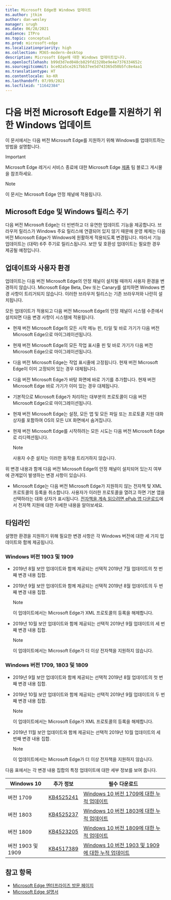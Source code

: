 ```yaml
---
title: Microsoft Edge용 Windows 업데이트
ms.author: jtkim
author: dan-wesley
manager: srugh
ms.date: 06/28/2021
audience: ITPro
ms.topic: conceptual
ms.prod: microsoft-edge
ms.localizationpriority: high
ms.collection: M365-modern-desktop
description: Microsoft Edge에 대한 Windows 업데이트입니다.
ms.openlocfilehash: b99d3d7ed048cb829fd2328be9e4e7376334652c
ms.sourcegitcommit: bce02a5ce2617bb37ee5d743365d50b5fc8e4aa1
ms.translationtype: HT
ms.contentlocale: ko-KR
ms.lasthandoff: 07/09/2021
ms.locfileid: "11642384"
---
```

# <a name="windows-updates-to-support-the-next-version-of-microsoft-edge"></a>다음 버전 Microsoft Edge를 지원하기 위한 Windows 업데이트

이 문서에서는 다음 버전 Microsoft Edge를 지원하기 위해 Windows를 업데이트하는 방법을 설명합니다.

> [!IMPORTANT]
> Microsoft Edge 레거시 서비스 종료에 대한 Microsoft Edge [제품](https://aka.ms/EdgeLegacyEOS) 팀 블로그 게시물을 참조하세요.

> [!NOTE]
> 이 문서는 Microsoft Edge 안정 채널에 적용됩니다.

## <a name="microsoft-edge-and-the-windows-release-cycle"></a>Microsoft Edge 및 Windows 릴리스 주기

다음 버전 Microsoft Edge는 더 빈번하고 더 유연한 업데이트 기능을 제공합니다. 브라우저 릴리스가 Windows 주요 릴리스에 연결되어 있지 않기 때문에 운영 체제는 다음 버전 Microsoft Edge가 Windows에 원활하게 적용되도록 변경됩니다. 따라서 기능 업데이트는 (대략) 6주 주기로 릴리스됩니다. 보안 및 호환성 업데이트는 필요한 경우 제공될 예정입니다.

## <a name="updates-and-the-user-experience"></a>업데이트와 사용자 환경

업데이트는 다음 버전 Microsoft Edge의 안정 채널이 설치될 때까지 사용자 환경을 변경하지 않습니다. Microsoft Edge Beta, Dev 또는 Canary를 설치하면 Windows 변경 사항이 트리거되지 않습니다. 이러한 브라우저 릴리스는 기존 브라우저와 나란히 설치됩니다.

모든 업데이트가 적용되고 다음 버전 Microsoft Edge의 안정 채널이 시스템 수준에서 설치되면 다음 변경 사항이 시스템에 적용됩니다.

- 현재 버전 Microsoft Edge의 모든 시작 메뉴 핀, 타일 및 바로 가기가 다음 버전 Microsoft Edge으로 마이그레이션됩니다.
- 현재 버전 Microsoft Edge의 모든 작업 표시줄 핀 및 바로 가기가 다음 버전 Microsoft Edge으로 마이그레이션됩니다.
- 다음 버전 Microsoft Edge는 작업 표시줄에 고정됩니다. 현재 버전 Microsoft Edge이 이미 고정되어 있는 경우 대체됩니다.
- 다음 버전 Microsoft Edge가 바탕 화면에 바로 가기를 추가합니다. 현재 버전 Microsoft Edge 바로 가기가 이미 있는 경우 대체됩니다.
- 기본적으로 Microsoft Edge가 처리하는 대부분의 프로토콜이 다음 버전 Microsoft Edge으로 마이그레이션됩니다.
- 현재 버전 Microsoft Edge는 설정, 모든 앱 및 모든 파일 또는 프로토콜 지원 대화 상자를 포함하여 OS의 모든 UX 화면에서 숨겨집니다.
- 현재 버전 Microsoft Edge를 시작하려는 모든 시도는 다음 버전 Microsoft Edge로 리디렉션됩니다.

  > [!NOTE]
  > 사용자 수준 설치는 이러한 동작을 트리거하지 않습니다.

위 변경 내용과 함께 다음 버전 Microsoft Edge의 안정 채널이 설치되어 있는지 여부에 관계없이 발생하는 변경 사항이 있습니다.

- Microsoft Edge는 다음 버전 Microsoft Edge가 지원하지 않는 전자책 및 XML 프로토콜의 등록을 취소합니다. 사용자가 이러한 프로토콜을 열려고 하면 기본 앱을 선택하라는 대화 상자가 표시됩니다. [전자책을 계속 읽으려면 ePub 앱 다운로드](https://nam06.safelinks.protection.outlook.com/?url=https%3A%2F%2Fsupport.microsoft.com%2Fhelp%2F4517840&data=02%7C01%7Cv-danwes%40microsoft.com%7Cc9f8571b880549c30fcf08d72be5eaf9%7C72f988bf86f141af91ab2d7cd011db47%7C1%7C0%7C637026138803983526&sdata=qtb3DvVZQ6H%2FFXnBievkl%2B%2BngAQXwl340PcH8kRc3y4%3D&reserved=0)에서 전자책 지원에 대한 자세한 내용을 알아보세요.

## <a name="timeline"></a>타임라인

설명한 환경을 지원하기 위해 필요한 변경 사항은 각 Windows 버전에 대한 세 가지 업데이트와 함께 제공됩니다.

### <a name="windows-versions-1903-and-1909"></a>Windows 버전 1903 및 1909

- 2019년 8월 보안 업데이트와 함께 제공되는 선택적 2019년 7월 업데이트의 첫 번째 변경 내용 집합.
- 2019년 9월 보안 업데이트와 함께 제공되는 선택적 2019년 8월 업데이트의 두 번째 변경 내용 집합.

  > [!NOTE]
  > 이 업데이트에서는 Microsoft Edge가 XML 프로토콜의 등록을 해제합니다.

- 2019년 10월 보안 업데이트와 함께 제공되는 선택적 2019년 9월 업데이트의 세 번째 변경 내용 집합.

  > [!NOTE]
  > 이 업데이트에서는 Microsoft Edge가 더 이상 전자책을 지원하지 않습니다.

### <a name="windows-versions-1709-1803-and-1809"></a>Windows 버전 1709, 1803 및 1809

- 2019년 9월 보안 업데이트와 함께 제공되는 선택적 2019년 8월 업데이트의 첫 번째 변경 내용 집합.
- 2019년 10월 보안 업데이트와 함께 제공되는 선택적 2019년 9월 업데이트의 두 번째 변경 내용 집합.

  > [!NOTE]
  > 이 업데이트에서는 Microsoft Edge가 XML 프로토콜의 등록을 해제합니다.

- 2019년 11월 보안 업데이트와 함께 제공되는 선택적 2019년 10월 업데이트의 세 번째 변경 내용 집합.

  > [!NOTE]
  > 이 업데이트에서는 Microsoft Edge가 더 이상 전자책을 지원하지 않습니다.

다음 표에서는 각 변경 내용 집합의 특정 업데이트에 대한 세부 정보를 보여 줍니다.

| Windows 10 | 추가 정보 | 필수 다운로드 |
|--|--|--|
| 버전 1709 | [KB4525241](https://support.microsoft.com/help/4525241/windows-10-update-kb4525241) | [Windows 10 버전 1709에 대한 누적 업데이트](https://www.catalog.update.microsoft.com/Search.aspx?q=4525241) |
| 버전 1803  | [KB4525237](https://support.microsoft.com/help/4525237/windows-10-update-kb4525237) | [Windows 10 버전 1803에 대한 누적 업데이트](https://www.catalog.update.microsoft.com/Search.aspx?q=KB4525237) |
| 버전 1809  | [KB4523205](https://support.microsoft.com/help/4523205/windows-10-update-kb4523205) | [Windows 10 버전 1809에 대한 누적 업데이트](https://www.catalog.update.microsoft.com/Search.aspx?q=4523205) |
| 버전 1903 및 1909 |[KB4517389](https://support.microsoft.com/help/4517389/windows-10-update-kb4517389)  | [Windows 10 버전 1903 및 1909에 대한 누적 업데이트](https://www.catalog.update.microsoft.com/Search.aspx?q=4517389) |

## <a name="see-also"></a>참고 항목

- [Microsoft Edge 엔터프라이즈 방문 페이지](https://aka.ms/EdgeEnterprise)
- [Microsoft Edge 설명서](./index.yml)